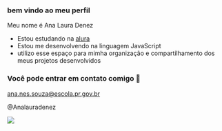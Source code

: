 ### bem vindo ao meu perfil

Meu nome é Ana Laura Denez

- Estou estudando na [alura](https://www.alura.com.br)
- Estou me desenvolvendo na linguagem JavaScript
- utilizo esse espaço para mimha organização e compartilhamento dos meus projetos desenvolvidos

### Você pode entrar em contato comigo 📧

ana.nes.souza@escola.pr.gov.br

@Analauradenez

![](https://media1.tenor.com/m/7zghNYrwGgAAAAAC/kermit-the.gif
)
